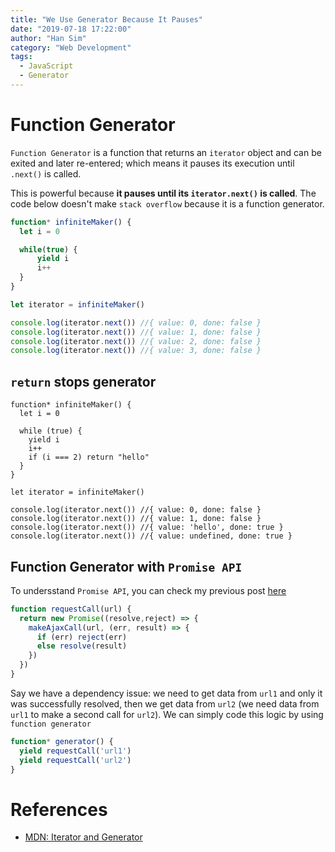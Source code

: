 ```yaml
---
title: "We Use Generator Because It Pauses"
date: "2019-07-18 17:22:00"
author: "Han Sim"
category: "Web Development"
tags:
  - JavaScript
  - Generator
---
```


# Function Generator

`Function Generator` is a function that returns an `iterator` object and can be exited and later re-entered; which means it pauses its execution until `.next()` is called.

This is powerful because **it pauses until its `iterator.next()` is called**. The code below doesn't make `stack overflow` because it is a function generator.

```JavaScript
function* infiniteMaker() {
  let i = 0

  while(true) {
      yield i
      i++
  }
}

let iterator = infiniteMaker()

console.log(iterator.next()) //{ value: 0, done: false } 
console.log(iterator.next()) //{ value: 1, done: false } 
console.log(iterator.next()) //{ value: 2, done: false } 
console.log(iterator.next()) //{ value: 3, done: false } 
```

## `return` stops generator

```JavaScript{7,15-16}
function* infiniteMaker() {
  let i = 0

  while (true) {
    yield i
    i++
    if (i === 2) return "hello"
  }
}

let iterator = infiniteMaker()

console.log(iterator.next()) //{ value: 0, done: false }
console.log(iterator.next()) //{ value: 1, done: false }
console.log(iterator.next()) //{ value: 'hello', done: true } 
console.log(iterator.next()) //{ value: undefined, done: true } 
```

## Function Generator with `Promise API`

To undersstand `Promise API`, you can check my previous post [here](https://blog.hansim.dev/asynchronous-javascript-callback-function-and-promise-api)

```JavaScript
function requestCall(url) {
  return new Promise((resolve,reject) => {
    makeAjaxCall(url, (err, result) => {
      if (err) reject(err)
      else resolve(result)
    })
  })
}
```

Say we have a dependency issue: we need to get data from `url1` and only it was successfully resolved, then we get data from `url2` (we need data from `url1` to make a second call for `url2`). We can simply code this logic by using `function generator`

```JavaScript
function* generator() {
  yield requestCall('url1')
  yield requestCall('url2')
}
```

# References

- [MDN: Iterator and Generator](https://www.google.com/search?q=javascript+iterator&rlz=1C5CHFA_enCA796CA797&oq=javascript+iterator&aqs=chrome..69i57j69i59l2j0j35i39l2.3071j0j4&sourceid=chrome&ie=UTF-8)
